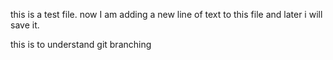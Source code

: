 this is a test file. now I am adding a new line of text to this file and later i will save it.

this is to understand git branching


